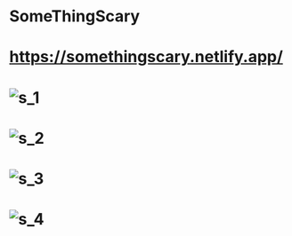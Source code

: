 # SomeThingScary
# https://somethingscary.netlify.app/
# ![s_1](https://user-images.githubusercontent.com/102579070/194757430-86aefefd-567a-409f-8ffb-0961ce0c77ee.png)
# ![s_2](https://user-images.githubusercontent.com/102579070/194757432-d4e80fd7-c45f-46b6-9e80-b123939bbe05.png)
# ![s_3](https://user-images.githubusercontent.com/102579070/194757437-05bd6878-f972-4e12-9b20-ab3877208790.png)
# ![s_4](https://user-images.githubusercontent.com/102579070/194757442-6932f72d-9a79-433e-b050-0ef5bf1e3a12.png)
